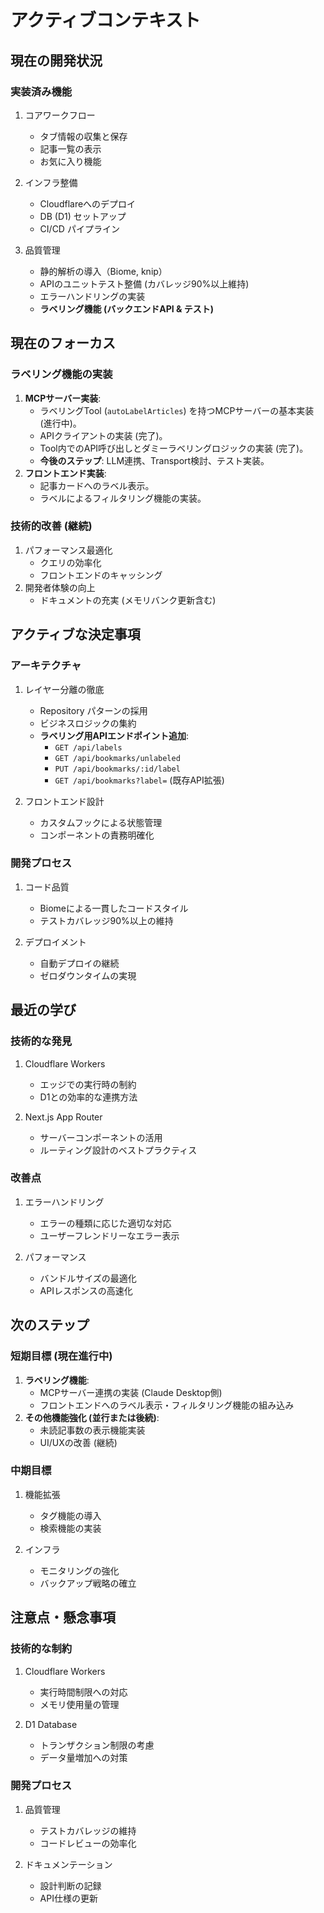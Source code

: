 # アクティブコンテキスト

## 現在の開発状況

### 実装済み機能
1. コアワークフロー
   - タブ情報の収集と保存
   - 記事一覧の表示
   - お気に入り機能

2. インフラ整備
   - Cloudflareへのデプロイ
   - DB (D1) セットアップ
   - CI/CD パイプライン

3. 品質管理
   - 静的解析の導入（Biome, knip）
   - APIのユニットテスト整備 (カバレッジ90%以上維持)
   - エラーハンドリングの実装
   - **ラベリング機能 (バックエンドAPI & テスト)**

## 現在のフォーカス

### ラベリング機能の実装
1. **MCPサーバー実装**:
   - ラベリングTool (`autoLabelArticles`) を持つMCPサーバーの基本実装 (進行中)。
   - APIクライアントの実装 (完了)。
   - Tool内でのAPI呼び出しとダミーラベリングロジックの実装 (完了)。
   - **今後のステップ**: LLM連携、Transport検討、テスト実装。
2. **フロントエンド実装**:
   - 記事カードへのラベル表示。
   - ラベルによるフィルタリング機能の実装。

### 技術的改善 (継続)
1. パフォーマンス最適化
   - クエリの効率化
   - フロントエンドのキャッシング
2. 開発者体験の向上
   - ドキュメントの充実 (メモリバンク更新含む)

## アクティブな決定事項

### アーキテクチャ
1. レイヤー分離の徹底
   - Repository パターンの採用
   - ビジネスロジックの集約
   - **ラベリング用APIエンドポイント追加**:
     - `GET /api/labels`
     - `GET /api/bookmarks/unlabeled`
     - `PUT /api/bookmarks/:id/label`
     - `GET /api/bookmarks?label=` (既存API拡張)

2. フロントエンド設計
   - カスタムフックによる状態管理
   - コンポーネントの責務明確化

### 開発プロセス
1. コード品質
   - Biomeによる一貫したコードスタイル
   - テストカバレッジ90%以上の維持

2. デプロイメント
   - 自動デプロイの継続
   - ゼロダウンタイムの実現

## 最近の学び

### 技術的な発見
1. Cloudflare Workers
   - エッジでの実行時の制約
   - D1との効率的な連携方法

2. Next.js App Router
   - サーバーコンポーネントの活用
   - ルーティング設計のベストプラクティス

### 改善点
1. エラーハンドリング
   - エラーの種類に応じた適切な対応
   - ユーザーフレンドリーなエラー表示

2. パフォーマンス
   - バンドルサイズの最適化
   - APIレスポンスの高速化

## 次のステップ

### 短期目標 (現在進行中)
1. **ラベリング機能**:
   - MCPサーバー連携の実装 (Claude Desktop側)
   - フロントエンドへのラベル表示・フィルタリング機能の組み込み
2. **その他機能強化 (並行または後続)**:
   - 未読記事数の表示機能実装
   - UI/UXの改善 (継続)

### 中期目標
1. 機能拡張
   - タグ機能の導入
   - 検索機能の実装

2. インフラ
   - モニタリングの強化
   - バックアップ戦略の確立

## 注意点・懸念事項

### 技術的な制約
1. Cloudflare Workers
   - 実行時間制限への対応
   - メモリ使用量の管理

2. D1 Database
   - トランザクション制限の考慮
   - データ量増加への対策

### 開発プロセス
1. 品質管理
   - テストカバレッジの維持
   - コードレビューの効率化

2. ドキュメンテーション
   - 設計判断の記録
   - API仕様の更新
